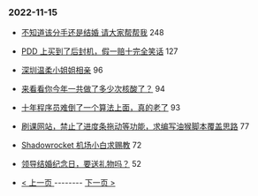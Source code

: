### 2022-11-15 
- [不知道该分手还是结婚 请大家帮帮我](https://www.v2ex.com/t/895243) 248
- [PDD 上买到了后封机，假一赔十完全笑话](https://www.v2ex.com/t/895370) 127
- [深圳温柔小姐姐相亲](https://www.v2ex.com/t/895263) 96
- [来看看你今年一共做了多少次核酸了？](https://www.v2ex.com/t/895422) 94
- [十年程序员难倒了一个算法上面，真的老了](https://www.v2ex.com/t/895464) 93
- [刷课网站，禁止了进度条拖动等功能，求编写油猴脚本覆盖思路](https://www.v2ex.com/t/895249) 77
- [Shadowrocket 机场小白求赐教](https://www.v2ex.com/t/895324) 72
- [领导结婚纪念日，要送礼物吗？](https://www.v2ex.com/t/895378) 52 

- [ < 上一页 ](https://github.com/able8/v2ex-hot-record/blob/master/2022-11-14.md) -------- [ 下一页 > ](https://github.com/able8/v2ex-hot-record/blob/master/2022-11-16.md)